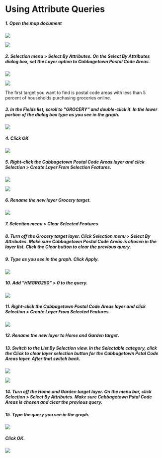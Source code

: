 # Using Attribute Queries

##### 1. Open the map document

![](./img/ArcGis-15b-01-1.png)

![](./img/ArcGis-15b-01-2.png)

##### 2. Selection menu > Select By Attributes. On the Select By Attributes dialog box, set the Layer option to Cabbagetown Postal Code Areas.

![](./img/ArcGis-15b-02-1.png)

![](./img/ArcGis-15b-02-2.png)

The first target you want to find is postal code areas with less than 5 percent of households purchasing groceries online.

##### 3. In the Fields list, scroll to "GROCERY" and double-click it. In the lower portion of the dialog box type as you see in the graph.

![](./img/ArcGis-15b-03.png)

##### 4. Click OK

![](./img/ArcGis-15b-04.png)

##### 5. Right-click the Cabbagetown Postal Code Areas layer and click Selection > Create Layer From Selection Features.

![](./img/ArcGis-15b-05-1.png)

![](./img/ArcGis-15b-05-2.png)

##### 6. Rename the new layer Grocery target.

![](./img/ArcGis-15b-06.png)

##### 7. Selection menu > Clear Selected Features

##### 8. Turn off the Grocery target layer. Click Selection menu > Select By Attributes. Make sure Cabbagetown Postal Code Areas is chosen in the layer list. Click the Clear button to clear the previous query.

##### 9. Type as you see in the graph. Click Apply.

![](./img/ArcGis-15b-09.png)

##### 10. Add "HMGRG250" > 0 to the query.

![](./img/ArcGis-15b-10.png)

##### 11. Right-click the Cabbagetown Postal Code Areas layer and click Selection > Create Layer From Selected Features.

![](./img/ArcGis-15b-11.png)

##### 12. Rename the new layer to Home and Garden target.

##### 13. Switch to the List By Selection view. In the Selectable category, click the Click to clear layer selection button for the Cabbagetown Pstal Code Areas layer. After that switch back.

![](./img/ArcGis-15b-13-1.png)

![](./img/ArcGis-15b-13-2.png)

##### 14. Turn off the Home and Garden target layer. On the menu bar, click Selection > Select By Attributes. Make sure Cabbagetown Pstal Code Areas is chosen and clear the previous query.

##### 15. Type the query you see in the graph. 

![](./img/ArcGis-15b-15-1.png)

##### Click OK.

![](./img/ArcGis-15b-15-2.png)

